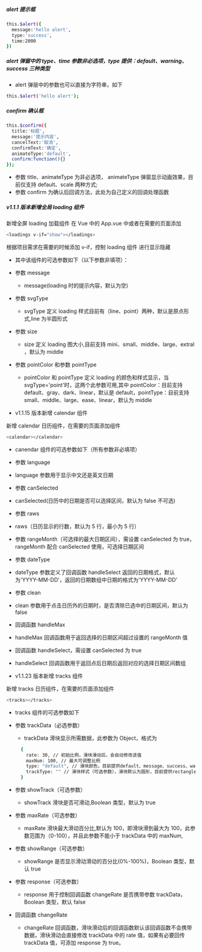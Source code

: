 ##### alert 提示框

```bash
this.$alert({
  message:'hello alert',
  type:'success',
  time:2000
})
```

##### alert 弹窗中的 type、time 参数非必选项，type 提供：default、warning、success 三种类型

- alert 弹层中的参数也可以直接为字符串，如下

```bash
this.$alert('hello alert');
```

##### confirm 确认框

```bash
this.$confirm({
  title:'标题',
  message:'提示内容',
  cancelText:'取消',
  confirmText:'确定',
  animateType:'default',
  confirm:function(){}
});
```

- 参数 title、animateType 为非必选项， animateType 弹窗显示动画效果，目前仅支持 default、scale 两种方式;
- 参数 confirm 为确认后回调方法，此处为自己定义的回调处理函数

##### v1.1.1 版本新增全局 loading 组件

新增全屏 loading 加载组件
在 Vue 中的 App.vue 中或者在需要的页面添加

```bash
<loadings v-if="show"></loadings>
```

根据项目需求在需要的时候添加 v-if，控制 loading 组件 进行显示隐藏

- 其中该组件的可选参数如下（以下参数非填项）：
- 参数 message

  - message(loading 时的提示内容，默认为空)

- 参数 svgType

  - svgType 定义 loading 样式目前有（line、point）两种，默认是原点形式,line 为半圆形式

- 参数 size

  - size 定义 loading 图大小,目前支持 mini、small、middle、large、extral ，默认为 middle

- 参数 pointColor 和参数 pointType

  - pointColor 和 pointType 定义 loading 的颜色和样式显示，当 svgType='point'时，这两个此参数可用,其中 pointColor：目前支持 default、gray、dark、linear，默认是 default，pointType：目前支持 small、middle、large、ease、linear，默认为 middle

- v1.1.15 版本新增 calendar 组件

新增 calendar 日历组件，在需要的页面添加组件

```bash
<calendar></calendar>
```

- canendar 组件的可选参数如下（所有参数非必填项）

- 参数 language
- language 参数用于显示中文还是英文日期

- 参数 canSelected
- canSelected(日历中的日期是否可以选择区间，默认为 false 不可选)

- 参数 raws
- raws（日历显示的行数，默认为 5 行，最小为 5 行）
- 参数 rangeMonth（可选择的最大日期区间），需设置 canSelected 为 true，rangeMonth 配合 canSelected 使用，可选择日期区间

- 参数 dateType
- dateType 参数定义了回调函数 handleSelect 返回的日期格式，默认为'YYYY-MM-DD'，返回的日期数组中日期的格式为'YYYY-MM-DD'

- 参数 clean
- clean 参数用于点击日历外的日期时，是否清除已选中的日期区间，默认为 false

- 回调函数 handleMax
- handleMax 回调函数用于返回选择的日期区间超过设置的 rangeMonth 值

- 回调函数 handleSelect，需设置 canSelected 为 true
- handleSelect 回调函数用于返回点后日期后返回对应的选择日期区间数组

- v1.1.23 版本新增 tracks 组件

新增 tracks 日历组件，在需要的页面添加组件

```bash
<tracks></tracks>
```

- tracks 组件的可选参数如下

- 参数 trackData（必选参数）

  - trackData 滑块显示所需数据，此参数为 Object，格式为

  ```bash
    {
      rate: 30, // 初始比例，滑块滑动后，会自动修改该值
      maxNum: 100, // 最大可调整比例
      type: "default", // 滑块颜色，目前提供default、message、success、warning四种
      trackType: "" // 滑块样式（可选参数），滑块默认为圆形，目前提供rectangle、square两种
    }
  ```

- 参数 showTrack（可选参数）
  - showTrack 滑块是否可滑动,Boolean 类型，默认为 true
- 参数 maxRate（可选参数）
  - maxRate 滑块最大滑动百分比,默认为 100，即滑块滑到最大为 100，此参数范围为（0-100），并且此参数不能小于 trackData 中的 maxNum,
- 参数 showRange（可选参数）
  - showRange 是否显示滑动滑动的百分比(0%-100%)，Boolean 类型，默认 true
- 参数 response（可选参数）
  - response 用于控制回调函数 changeRate 是否携带参数 trackData，Boolean 类型，默认 false
- 回调函数 changeRate
  - changeRate 回调函数，滑块滑动后的回调函数默认该回调函数不会携带数据，滑块滑动会直接修改 trackData 中的 rate 值，如果有必要回传 trackData 值，可添加 response 为 true。
